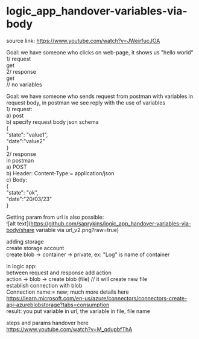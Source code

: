 # logic_app_handover-variables-via-body

source link: https://www.youtube.com/watch?v=JWeirfucJOA  

Goal: we have someone who clicks on web-page, it shows us "hello world"  
1/ request  
get  
2/ response  
get  
// no variables  


Goal: we have someone who sends request from postman with variables in request body, in postman we see reply with the use of variables  
1/ request:   
a) post  
b) specify request body json schema  
{  
  "state": "value1",  
  "date":"value2"  
}  
2/ response  
in postman  
a) POST  
b) Header: Content-Type:= application/json  
c) Body:   
{  
  "state": "ok",  
  "date":"20/03/23"  
}  

Getting param from url is also possible:  
![alt text](https://github.com/saprykins/logic_app_handover-variables-via-body/share variable via url_v2.png?raw=true)


adding storage  
create storage account  
create blob -> container -> private, ex: "Log" is name of container  

in logic app:  
between request and response add action  
action -> blob -> create blob (file) // it will create new file  
establish connection with blob  
Connection name:= new; much more details here https://learn.microsoft.com/en-us/azure/connectors/connectors-create-api-azureblobstorage?tabs=consumption  
result: 
you put variable in url, the variable in file, file name

steps and params handover here  
https://www.youtube.com/watch?v=M_qdupbfThA  
